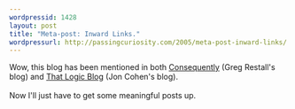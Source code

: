 ```yaml
---
wordpressid: 1428
layout: post
title: "Meta-post: Inward Links."
wordpressurl: http://passingcuriosity.com/2005/meta-post-inward-links/
---
```

Wow, this blog has been mentioned in both <a href="http://consequently.org/edit/page/weblogs">Consequently</a> (Greg Restall's blog) and <a href="http://thatlogicblog.blogspot.com/2005/06/labelled-tableux.html">That Logic Blog</a> (Jon Cohen's blog).<br /><br />Now I'll just have to get some meaningful posts up.
